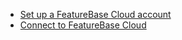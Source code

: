 * [Set up a FeatureBase Cloud account](/docs/cloud/cloud-signup)
* [Connect to FeatureBase Cloud](/docs/cloud/cloud-db-connect/cloud-db-connect)
